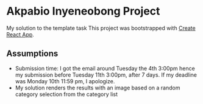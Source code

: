 # Akpabio Inyeneobong Project

My solution to the template task
This project was bootstrapped with [Create React App](https://github.com/facebook/create-react-app).

## Assumptions
- Submission time: I got the email around Tuesday the 4th 3:00pm hence my submission before Tuesday 11th 3:00pm, after 7 days. If my deadline was Monday 10th 11:59 pm, I apologize.
- My solution renders the results with an image based on a random category selection from the category list